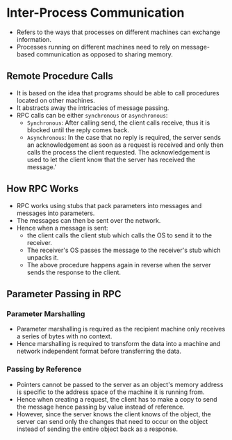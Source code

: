 # Inter-Process Communication
* Refers to the ways that processes on different machines can exchange information.
* Processes running on different machines need to rely on message-based communication as opposed to sharing memory.

## Remote Procedure Calls
* It is based on the idea that programs should be able to call procedures located on other machines.
* It abstracts away the intricacies of message passing.
* RPC calls can be either `synchronous` or `asynchronous`:
	* `Synchronous`: After calling send, the client calls receive, thus it is blocked until the reply comes back.
	* `Asynchronous`: In the case that no reply is required, the server sends an acknowledgement as soon as a request is received and only then calls the process the client requested. The acknowledgement is used to let the client know that the server has received the message.'

## How RPC Works 
* RPC works using stubs that pack parameters into messages and messages into parameters.
* The messages can then be sent over the network.
* Hence when a message is sent:
	* the client calls the client stub which calls the OS to send it to the receiver. 
	* The receiver's OS passes the message to the receiver's stub which unpacks it. 
	* The above procedure happens again in reverse when the server sends the response to the client.

## Parameter Passing in RPC
### Parameter Marshalling
* Parameter marshalling is required as the recipient machine only receives a series of bytes with no context.
* Hence marshalling is required to transform the data into a machine and network independent format before transferring the data.

### Passing by Reference
* Pointers cannot be passed to the server as an object's memory address is specific to the address space of the machine it is running from.
* Hence when creating a request, the client has to make a copy to send the message hence passing by value instead of reference.
* However, since the server knows the client knows of the object, the server can send only the changes that need to occur on the object instead of sending the entire object back as a response.


